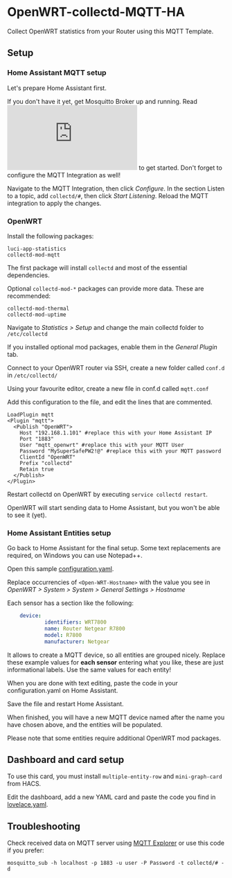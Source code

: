 
# OpenWRT-collectd-MQTT-HA
Collect OpenWRT statistics from your Router using this MQTT Template.

## Setup
### Home Assistant MQTT setup
Let's prepare Home Assistant first.

If you don't have it yet, get Mosquitto Broker up and running. Read ![the official docs](https://github.com/home-assistant/addons/blob/174f8e66d0eaa26f01f528beacbde0bd111b711c/mosquitto/DOCS.md) to get started. Don't forget to configure the MQTT Integration as well!

Navigate to the MQTT Integration, then click *Configure*. In the section Listen to a topic, add `collectd/#`, then click *Start Listening*. 
Reload the MQTT integration to apply the changes.


### OpenWRT

Install the following packages:

    luci-app-statistics 
    collectd-mod-mqtt

The first package will install `collectd` and most of the essential dependencies.

Optional `collectd-mod-*` packages can provide more data. These are recommended:

    collectd-mod-thermal
    collectd-mod-uptime

Navigate to *Statistics > Setup* and change the main collectd folder to `/etc/collectd`

If you installed optional mod packages, enable them in the *General Plugin* tab.

Connect to your OpenWRT router via SSH, create a new folder called `conf.d` in `/etc/collectd/`

Using your favourite editor, create a new file in conf.d called `mqtt.conf`

Add this configuration to the file, and edit the lines that are commented.

```shell
LoadPlugin mqtt
<Plugin "mqtt">
  <Publish "OpenWRT">
    Host "192.168.1.101" #replace this with your Home Assistant IP
    Port "1883"
    User "mqtt_openwrt" #replace this with your MQTT User
    Password "MySuperSafePW2!@" #replace this with your MQTT password
    ClientId "OpenWRT"
    Prefix "collectd"
    Retain true
  </Publish>
</Plugin>
```

Restart collectd on OpenWRT by executing `service collectd restart`.

OpenWRT will start sending data to Home Assistant, but you won't be able to see it (yet).

### Home Assistant Entities setup

Go back to Home Assistant for the final setup.
Some text replacements are required, on Windows you can use Notepad++.

Open this sample [configuration.yaml](configuration.yaml).

Replace occurrencies of `<Open-WRT-Hostname>` with the value you see in *OpenWRT > System > System > General Settings > Hostname*

Each sensor has a section like the following:

```yaml
    device:
            identifiers: WRT7800
            name: Router Netgear R7800
            model: R7800
            manufacturer: Netgear
```

It allows to create a MQTT device, so all entities are grouped nicely. Replace these example values for **each sensor** entering what you like, these are just informational labels. Use the same values for each entity!

When you are done with text editing, paste the code in your configuration.yaml on Home Assistant.

Save the file and restart Home Assistant.

When finished, you will have a new MQTT device named after the name you have chosen above, and the entities will be populated.

Please note that some entities require additional OpenWRT mod packages.

## Dashboard and card setup

To use this card, you must install `multiple-entity-row` and `mini-graph-card` from HACS.

Edit the dashboard, add a new YAML card and paste the code you find in [lovelace.yaml](lovelace.yaml).

## Troubleshooting

Check received data on MQTT server using  [MQTT Explorer](https://community.home-assistant.io/t/addon-mqtt-explorer-new-version/603739)  or use this code if you prefer:

    mosquitto_sub -h localhost -p 1883 -u user -P Password -t collectd/# -d

 



